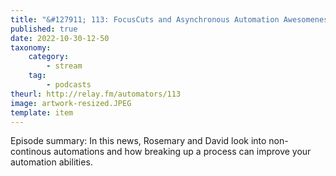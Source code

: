 ```yaml
---
title: "&#127911; 113: FocusCuts and Asynchronous Automation Awesomeness"
published: true
date: 2022-10-30-12-50
taxonomy:
    category:
        - stream
    tag:
        - podcasts
theurl: http://relay.fm/automators/113
image: artwork-resized.JPEG
template: item
---
```


Episode summary: In this news, Rosemary and David look into non-continous automations and how breaking up a process can improve your automation abilities.
